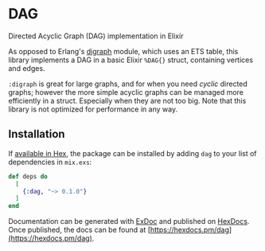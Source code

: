 # DAG

Directed Acyclic Graph (DAG) implementation in Elixir

As opposed to Erlang's [digraph][digraph] module, which uses an ETS
table, this library implements a DAG in a basic Elixir `%DAG{}`
struct, containing vertices and edges.

`:digraph` is great for large graphs, and for when you need *cyclic*
directed graphs; however the more simple acyclic graphs can be managed
more efficiently in a struct. Especially when they are not too
big. Note that this library is not optimized for performance in any
way.

[digraph]: http://erlang.org/doc/man/digraph.html


## Installation

If [available in Hex](https://hex.pm/docs/publish), the package can be installed
by adding `dag` to your list of dependencies in `mix.exs`:

```elixir
def deps do
  [
    {:dag, "~> 0.1.0"}
  ]
end
```

Documentation can be generated with [ExDoc](https://github.com/elixir-lang/ex_doc)
and published on [HexDocs](https://hexdocs.pm). Once published, the docs can
be found at [https://hexdocs.pm/dag](https://hexdocs.pm/dag).

